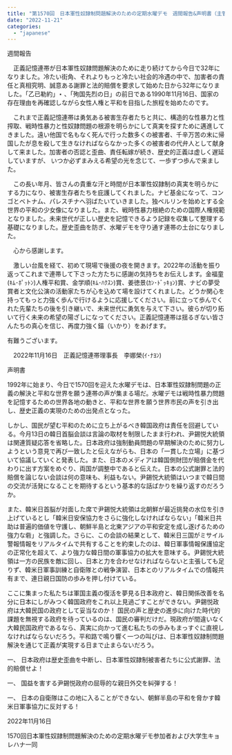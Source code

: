 ```yaml
---
title: "第1570回　日本軍性奴隷制問題解決のための定期水曜デモ　週間報告&声明書（主管　大学生キョレハナ）"
date: "2022-11-21"
categories: 
  - "japanese"
---
```


週間報告  

　正義記憶連帯が日本軍性奴隷問題解決のために走り続けてから今日で32年になりました。冷たい街角、それよりもっと冷たい社会的冷遇の中で、加害者の責任と真相究明、誠意ある謝罪と法的賠償を要求して始めた日から32年になりました。「乙已勒約」⋆ 、「殉国先烈の日」の前日である1990年11月16日、国家の存在理由を再確認しながら女性人権と平和を目指した旅程を始めたのです。

　これまで正義記憶連帯は勇気ある被害生存者たちと共に、構造的な性暴力と性搾取、戦時性暴力と性奴隷問題の根源を明らかにして真実を探すために邁進してきました。遠い他国で名もなく死んで行った数多くの被害者、千辛万苦の末に帰国したが息を殺して生きなければならなかった多くの被害者の代弁人として献身して来ました。加害者の否認と歪曲、責任転嫁が続き、歴史的正義は虚しく遅延していますが、 いつか必ずまみえる希望の光を念じて、一歩ずつ歩んで来ました。

　この長い年月、皆さんの貴重な汗と時間が日本軍性奴隷制の真実を明らかにする力になり、被害生存者たちを庇護してくれました。ナビ基金になって、コンゴとベトナム、パレスチナへ羽ばたいていきました。独ベルリンを始めとする全世界の平和の少女像になりました。また、戦時性暴力根絶のための国際人権規範となりました。未来世代が正しい歴史を記憶できるよう記録を収集して整理する基礎になりました。歴史歪曲を防ぎ、水曜デモを守り通す連帯の土台になりました。

　心から感謝します。

　激しい台風を経て、初めて現場で後援の夜を開きます。2022年の活動を振り返ってこれまで連帯して下さった方たちに感謝の気持ちをお伝えします。金福童(ｷﾑ･ﾎﾟｯﾄﾝ)人権平和賞、金学順(ｷﾑ･ﾊｸｽﾝ)賞、姜徳景(ｶﾝ･ﾄﾞｯｷｮﾝ)賞、ナビの夢受賞者と文化公演の活動家たちが心を込めて場を設けてくれました。どうか関心を持ってもっと力強く歩んで行けるように応援してください。前に立って歩んでくれた先輩たちの後を引き継いで、未来世代に勇気を与えて下さい。彼らが切り拓いて行く未来の希望の陽ざしになってください。正義記憶連帯は揺るぎない皆さんたちの真心を信じ、再度力強く錨（いかり）をあげます。

有難うございます。

　2022年11月16日　正義記憶連帯理事長　李娜榮(ｲ･ﾅﾖﾝ)  
  
声明書

1992年に始まり、今日で1570回を迎えた水曜デモは、日本軍性奴隷制問題の正義の解決と平和な世界を願う連帯の声が集まる場だ。水曜デモは戦時性暴力問題を記憶するための世界各地の動きと、平和な世界を願う世界市民の声を引き出し、歴史正義の実現のための出発点となった。

しかし、国民が望む平和のために立ち上がるべき韓国政府は責任を回避している。今月13日の韓日首脳会談は言論の取材を制限したまま行われ、尹錫悦大統領は関連質疑応答を省略した。日本政府は強制動員問題の早期解決のために努力しようという意見で再び一致したと伝えながらも、日本の「一貫した立場」に基づいて協議していくと発表した。また、日本のメディアは韓国側財団が賠償金を代わりに出す方案をめぐり、両国が調整中であると伝えた。日本の公式謝罪と法的賠償を論じない会談は何の意味も、利益もない。尹錫悦大統領はいつまで韓日間の交流が活発になることを期待するという基本的な話ばかりを繰り返すのだろうか。

また、韓米日首脳が対面した席で尹錫悦大統領は北朝鮮が最近挑発の水位を引き上げているとし「韓米日安保協力をさらに強化しなければならない」「韓米日共助は普遍的価値を守護し、朝鮮半島と北東アジアの平和安定を成し遂げるための強力な砦」と強調した。さらに、この会談の結果として、韓米日三国がミサイル警報情報をリアルタイムで共有することを約束したのは、韓日軍事情報保護協定の正常化を超えて、より強力な韓日間の軍事協力の拡大を意味する。尹錫悦大統領は一方の民族を敵に回し、日本と力を合わせなければならないと主張しても足りず、韓米日軍事訓練と自衛隊との戦争演習、日本とのリアルタイムでの情報共有まで、連日親日国防の歩みを押し付けている。

ここに集まった私たちは軍国主義の復活を夢見る日本政府と、韓日関係改善を名分に日本にしがみつく韓国政府をこれ以上見過ごすことができない。尹錫悦政府は大韓民国の政府として妥当なのか！ 国民の声と歴史の進歩に向けた時代的課題を無視する政府を待っているのは、国民の審判だけだ。現政府が間違いなく大韓民国政府であるなら、真実に向かって進む私たちの歩みもまっすぐに直視しなければならないだろう。平和路で鳴り響く一つの叫びは、日本軍性奴隷制問題解決を通じて正義が実現する日まで止まらないだろう。

一、 日本政府は歴史歪曲を中断し、日本軍性奴隷制被害者たちに公式謝罪、法的賠償せよ！

一、 国益を害する尹錫悦政府の屈辱的な親日外交を糾弾する！

一、 日本の自衛隊はこの地に入ることができない、朝鮮半島の平和を脅かす韓米日軍事協力に反対する！

2022年11月16日

1570回日本軍性奴隷制問題解決のための定期水曜デモ参加者および大学生キョレハナ一同
